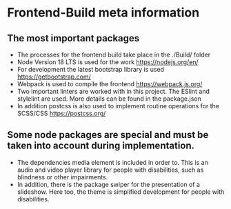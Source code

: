 # Frontend-Build meta information

## The most important packages
- The processes for the frontend build take place in the ./Build/ folder
- Node Version 18 LTS is used for the work https://nodejs.org/en/
- For development the latest bootstrap library is used https://getbootstrap.com/
- Webpack is used to compile the frontend https://webpack.js.org/
- Two important linters are worked with in this project. The ESlint and stylelint are used.
More details can be found in the package.json
- In addition postcss is also used to implement routine operations for the SCSS/CSS https://postcss.org/

## Some node packages are special and must be taken into account during implementation.
- The dependencies media element is included in order to. This is an audio and video player library for people with disabilities,
such as blindness or other impairments.
- In addition, there is the package swiper for the presentation of a slideshow.
Here too, the theme is simplified development for people with disabilities.

